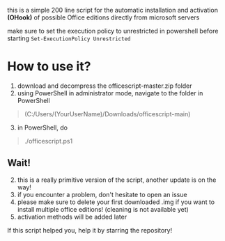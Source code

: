 this is a simple 200 line script for the automatic installation and activation **(OHook)** of possible Office editions directly from microsoft servers

make sure to set the execution policy to unrestricted in powershell before starting
`Set-ExecutionPolicy Unrestricted`

# How to use it?
1. download and decompress the officescript-master.zip folder
2. using PowerShell in administrator mode, navigate to the folder in PowerShell
> (C:/Users/(YourUserName)/Downloads/officescript-main) 
3. in PowerShell, do 
> ./officescript.ps1

## Wait!
2. this is a really primitive version of the script, another update is on the way!
3. if you encounter a problem, don't hesitate to open an issue
4. please make sure to delete your first downloaded .img if you want to install multiple office editions! (cleaning is not available yet)
5. activation methods will be added later

If this script helped you, help it by starring the repository!
